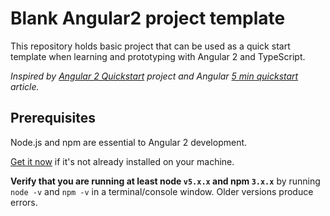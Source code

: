 # Blank Angular2 project template

This repository holds basic project that can be used as a quick start template when learning and prototyping with Angular 2 and TypeScript. 

_Inspired by [Angular 2 Quickstart](https://github.com/angular/quickstart) project and Angular [5 min quickstart](https://angular.io/docs/ts/latest/quickstart.html) article._

## Prerequisites

Node.js and npm are essential to Angular 2 development. 

<a href="https://docs.npmjs.com/getting-started/installing-node" target="_blank" title="Installing Node.js and updating npm">
Get it now</a> if it's not already installed on your machine.
 
**Verify that you are running at least node `v5.x.x` and npm `3.x.x`**
by running `node -v` and `npm -v` in a terminal/console window.
Older versions produce errors.


